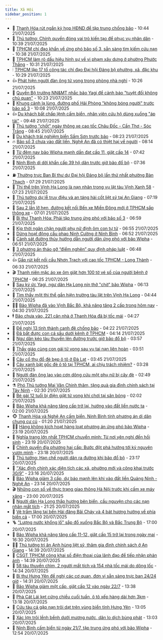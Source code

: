 ```yaml
---
title: Xã Hội
sidebar_position: 1
---
```


<!-- dantri-xa-hoi:START -->
- 🫣 [Thanh Hóa rút ngắn kỳ họp HĐND để tập trung chống bão](https://dantri.com.vn/xa-hoi/thanh-hoa-rut-ngan-ky-hop-hdnd-de-tap-trung-chong-bao-20250721172913373.htm) - 10:44 21/07/2025
- 💼 [Thủ tướng: Chính quyền đóng vai trò kiến tạo để phục vụ nhân dân](https://dantri.com.vn/xa-hoi/thu-tuong-chinh-quyen-dong-vai-tro-kien-tao-de-phuc-vu-nhan-dan-20250721165516135.htm) - 10:39 21/07/2025
- 🎊 [TPHCM chỉ đạo khẩn về ứng phó bão số 3, sẵn sàng tìm kiếm cứu nạn](https://dantri.com.vn/xa-hoi/tphcm-chi-dao-khan-ve-ung-pho-bao-so-3-san-sang-tim-kiem-cuu-nan-20250721172649340.htm) - 10:38 21/07/2025
- 🙉 [TPHCM làm rõ dấu hiệu hình sự về vi phạm xây dựng ở phường Phước Thắng](https://dantri.com.vn/xa-hoi/tphcm-lam-ro-dau-hieu-hinh-su-ve-vi-pham-xay-dung-o-phuong-phuoc-thang-20250721171342778.htm) - 10:31 21/07/2025
- 🕯 [TPHCM lập 17 tổ công tác chỉ đạo Đại hội Đảng bộ phường, xã, đặc khu](https://dantri.com.vn/xa-hoi/tphcm-lap-17-to-cong-tac-chi-dao-dai-hoi-dang-bo-phuong-xa-dac-khu-20250721165227027.htm) - 10:29 21/07/2025
- 👍 [Phát hiện người đàn ông tử vong trong phòng nhà nghỉ](https://dantri.com.vn/xa-hoi/phat-hien-nguoi-dan-ong-tu-vong-trong-phong-nha-nghi-20250721165054386.htm) - 10:26 21/07/2025
- 🤖 [Quyền Bộ trưởng NN&amp;MT nhắc bão Yagi để cảnh báo &quot;tuyệt đối không chủ quan&quot;](https://dantri.com.vn/xa-hoi/quyen-bo-truong-nnmt-nhac-bao-yagi-de-canh-bao-tuyet-doi-khong-chu-quan-20250721165934382.htm) - 10:23 21/07/2025
- 🙉 [Khung cảnh lạ lùng, đường phố Hải Phòng &quot;không bóng người&quot; trước bão số 3](https://dantri.com.vn/xa-hoi/khung-canh-la-lung-duong-pho-hai-phong-khong-bong-nguoi-truoc-bao-so-3-20250721163858964.htm) - 10:08 21/07/2025
- 👍 [Du khách bất chấp lệnh cấm biển, nhân viên cứu hộ dùng xuồng &quot;áp tải&quot;](https://dantri.com.vn/xa-hoi/du-khach-bat-chap-lenh-cam-bien-nhan-vien-cuu-ho-dung-xuong-ap-tai-20250721161624698.htm) - 09:48 21/07/2025
- 🗽 [Thủ tướng &quot;chốt&quot; ngày thông xe cao tốc Châu Đốc - Cần Thơ - Sóc Trăng](https://dantri.com.vn/xa-hoi/thu-tuong-chot-ngay-thong-xe-cao-toc-chau-doc-can-tho-soc-trang-20250721151452657.htm) - 08:45 21/07/2025
- 🗽 [Du khách trải nghiệm biển Sầm Sơn trước bão](https://dantri.com.vn/xa-hoi/du-khach-trai-nghiem-bien-sam-son-truoc-bao-20250721145738686.htm) - 08:23 21/07/2025
- 🔥 [Bão số 3 chưa vào đất liền, Nghệ An đã có thiệt hại về người](https://dantri.com.vn/xa-hoi/bao-so-3-chua-vao-dat-lien-nghe-an-da-co-thiet-hai-ve-nguoi-20250721071454545.htm) - 08:14 21/07/2025
- 🦒 [Từ đêm nay bão Wipha mạnh dần đạt cấp 11, giật cấp 14](https://dantri.com.vn/xa-hoi/tu-dem-nay-bao-wipha-manh-dan-dat-cap-11-giat-cap-14-20250721143517319.htm) - 07:42 21/07/2025
- 🧐 [Ninh Bình di dời khẩn cấp 39 hộ dân trước giờ bão đổ bộ](https://dantri.com.vn/xa-hoi/ninh-binh-di-doi-khan-cap-39-ho-dan-truoc-gio-bao-do-bo-20250721142438701.htm) - 07:36 21/07/2025
- ⛽️ [Thường trực Ban Bí thư dự Đại hội Đảng bộ lần thứ nhất phường Bàn Thạch](https://dantri.com.vn/xa-hoi/thuong-truc-ban-bi-thu-du-dai-hoi-dang-bo-lan-thu-nhat-phuong-ban-thach-20250721125449243.htm) - 07:29 21/07/2025
- 🚀 [Thi thể trên Vịnh Hạ Long là nạn nhân trong vụ lật tàu Vịnh Xanh 58](https://dantri.com.vn/xa-hoi/thi-the-tren-vinh-ha-long-la-nan-nhan-trong-vu-lat-tau-vinh-xanh-58-20250721141801884.htm) - 07:23 21/07/2025
- 🦒 [Thủ tướng dự lễ truy điệu và an táng hài cốt liệt sỹ tại An Giang](https://dantri.com.vn/xa-hoi/thu-tuong-du-le-truy-dieu-va-an-tang-hai-cot-liet-sy-tai-an-giang-20250721123954158.htm) - 07:19 21/07/2025
- 🦅 [Sau 2 lần lỡ hẹn, đường kết nối Bến xe Miền Đông mới ở TPHCM sắp thông xe](https://dantri.com.vn/xa-hoi/sau-2-lan-lo-hen-duong-ket-noi-ben-xe-mien-dong-moi-o-tphcm-sap-thong-xe-20250721133254351.htm) - 07:01 21/07/2025
- 🚀 [Bí thư Thanh Hóa: Phải tập trung ứng phó với bão số 3](https://dantri.com.vn/xa-hoi/bi-thu-thanh-hoa-phai-tap-trung-ung-pho-voi-bao-so-3-20250721123031370.htm) - 06:59 21/07/2025
- 🦅 [Kịp thời ngăn chặn người phụ nữ định ôm con tự tử](https://dantri.com.vn/xa-hoi/kip-thoi-ngan-chan-nguoi-phu-nu-dinh-om-con-tu-tu-20250721113524666.htm) - 06:55 21/07/2025
- 🤠 [Dừng hoạt động cầu phao Ninh Cường ở Ninh Bình](https://dantri.com.vn/xa-hoi/dung-hoat-dong-cau-phao-ninh-cuong-o-ninh-binh-20250721133214182.htm) - 06:52 21/07/2025
- 💄 [Cảnh sát đường thủy hướng dẫn người dân ứng phó với bão Wipha](https://dantri.com.vn/xa-hoi/canh-sat-duong-thuy-huong-dan-nguoi-dan-ung-pho-voi-bao-wipha-20250721130420749.htm) - 06:51 21/07/2025
- 🥷 [3 phương án tháo gỡ “điểm nghẽn” quy định pháp luật](https://dantri.com.vn/xa-hoi/3-phuong-an-thao-go-diem-nghen-quy-dinh-phap-luat-20250721122403118.htm) - 06:48 21/07/2025
- 👍 [Gấp rút kết nối cầu Nhơn Trạch với cao tốc TPHCM - Long Thành](https://dantri.com.vn/xa-hoi/gap-rut-ket-noi-cau-nhon-trach-voi-cao-toc-tphcm-long-thanh-20250721122535810.htm) - 06:33 21/07/2025
- 🎬 [Thanh niên mặc áo xe ôm giật hơn 100 tờ vé số của người bệnh ở TPHCM](https://dantri.com.vn/xa-hoi/thanh-nien-mac-ao-xe-om-giat-hon-100-to-ve-so-cua-nguoi-benh-o-tphcm-20250721121300401.htm) - 06:25 21/07/2025
- 🦒 [Sau ký ức Yagi, ngư dân Hạ Long nín thở &quot;chờ&quot; bão Wipha](https://dantri.com.vn/xa-hoi/sau-ky-uc-yagi-ngu-dan-ha-long-nin-tho-cho-bao-wipha-20250721125009177.htm) - 06:13 21/07/2025
- 🌊 [Tìm thấy một thi thể gần hiện trường tàu lật trên Vịnh Hạ Long](https://dantri.com.vn/xa-hoi/tim-thay-mot-thi-the-gan-hien-truong-tau-lat-tren-vinh-ha-long-20250721114020167.htm) - 04:44 21/07/2025
- 🧑‍💻 [Bão Wipha đã vào Vịnh Bắc Bộ, khả năng tăng 2 cấp trong hôm nay](https://dantri.com.vn/xa-hoi/bao-wipha-da-vao-vinh-bac-bo-kha-nang-tang-2-cap-trong-hom-nay-20250721112540991.htm) - 04:30 21/07/2025
- 🕴 [Bão chưa vào, 221 căn nhà ở Thanh Hóa đã bị tốc mái](https://dantri.com.vn/xa-hoi/bao-chua-vao-221-can-nha-o-thanh-hoa-da-bi-toc-mai-20250721111640515.htm) - 04:27 21/07/2025
- 🤔 [Đề nghị 13 tỉnh thành canh đê chống bão](https://dantri.com.vn/xa-hoi/de-nghi-13-tinh-thanh-canh-de-chong-bao-20250721100211811.htm) - 04:22 21/07/2025
- 💄 [Đã bắt được con cá sấu dưới kênh ở TPHCM](https://dantri.com.vn/xa-hoi/da-bat-duoc-con-ca-sau-duoi-kenh-o-tphcm-20250721111035722.htm) - 04:14 21/07/2025
- 🧠 [Ngư dân kéo tàu thuyền lên đường trước giờ bão đổ bộ](https://dantri.com.vn/xa-hoi/ngu-dan-keo-tau-thuyen-len-duong-truoc-gio-bao-do-bo-20250721093846575.htm) - 03:57 21/07/2025
- 🦣 [Thầy giáo cùng con gái tử vong sau vụ tai nạn liên hoàn](https://dantri.com.vn/xa-hoi/thay-giao-cung-con-gai-tu-vong-sau-vu-tai-nan-lien-hoan-20250721095357078.htm) - 03:51 21/07/2025
- 💫 [Cây cổ thụ đổ đè bẹp ô tô ở Đà Lạt](https://dantri.com.vn/xa-hoi/cay-co-thu-do-de-bep-o-to-o-da-lat-20250721093936591.htm) - 03:45 21/07/2025
- 🚀 [Cây xanh bật gốc đè ô tô tại TPHCM, ai chịu trách nhiệm?](https://dantri.com.vn/xa-hoi/cay-xanh-bat-goc-de-o-to-tai-tphcm-ai-chiu-trach-nhiem-20250721095957608.htm) - 03:28 21/07/2025
- 🤔 [Người đàn ông lao vào cơn dông cứu một phụ nữ bị cây đè](https://dantri.com.vn/xa-hoi/nguoi-dan-ong-lao-vao-con-dong-cuu-mot-phu-nu-bi-cay-de-20250721085000536.htm) - 02:49 21/07/2025
- ⚗️ [Phó Thủ tướng Mai Văn Chính thăm, tặng quà gia đình chính sách tại Tây Ninh](https://dantri.com.vn/xa-hoi/pho-thu-tuong-mai-van-chinh-tham-tang-qua-gia-dinh-chinh-sach-tai-tay-ninh-20250721092626438.htm) - 02:30 21/07/2025
- 🫶 [Bé gái 12 tuổi bị điện giật tử vong khi chơi tại sân bóng](https://dantri.com.vn/xa-hoi/be-gai-12-tuoi-bi-dien-giat-tu-vong-khi-choi-tai-san-bong-20250721083056785.htm) - 02:02 21/07/2025
- 🌮 [Bão Wipha khả năng tăng cấp trở lại, hướng vào đất liền nước ta](https://dantri.com.vn/xa-hoi/bao-wipha-kha-nang-tang-cap-tro-lai-huong-vao-dat-lien-nuoc-ta-20250721082204653.htm) - 02:00 21/07/2025
- 🐵 [Thanh Hóa và Nghệ An cấm biển, Ninh Bình tính phương án di dân chung cư cũ](https://dantri.com.vn/xa-hoi/thanh-hoa-va-nghe-an-cam-bien-ninh-binh-tinh-phuong-an-di-dan-chung-cu-cu-20250721073941001.htm) - 01:20 21/07/2025
- 🧑‍🏫 [Hàng không kích hoạt hàng loạt phương án ứng phó bão Wipha](https://dantri.com.vn/xa-hoi/hang-khong-kich-hoat-hang-loat-phuong-an-ung-pho-bao-wipha-20250721000553360.htm) - 23:19 20/07/2025
- 💫 [Nghĩa trang lớn nhất TPHCM chuyển mình: Từ nơi yên nghỉ đến hồi sinh](https://dantri.com.vn/xa-hoi/nghia-trang-lon-nhat-tphcm-chuyen-minh-tu-noi-yen-nghi-den-hoi-sinh-20250709130205481.htm) - 23:19 20/07/2025
- 🦩 [Chính quyền địa phương hai cấp: Bước đột phá hướng tới kỷ nguyên vươn mình](https://dantri.com.vn/xa-hoi/chinh-quyen-dia-phuong-hai-cap-buoc-dot-pha-huong-toi-ky-nguyen-vuon-minh-20250720141525566.htm) - 23:18 20/07/2025
- 🦄 [Thủ tướng: Hạn chế người dân ra đường khi bão đổ bộ](https://dantri.com.vn/xa-hoi/thu-tuong-han-che-nguoi-dan-ra-duong-khi-bao-do-bo-20250721052956036.htm) - 23:17 20/07/2025
- 💂 [&quot;Xác định chính xác diện tích các xã, phường mới và công khai trước 30/9&quot;](https://dantri.com.vn/xa-hoi/xac-dinh-chinh-xac-dien-tich-cac-xa-phuong-moi-va-cong-khai-truoc-309-20250721054741231.htm) - 23:16 20/07/2025
- 💄 [Bão Wipha giảm 3 cấp, dự báo mạnh lên khi vào đất liền Quảng Ninh - Nghệ An](https://dantri.com.vn/xa-hoi/bao-wipha-giam-3-cap-du-bao-manh-len-khi-vao-dat-lien-quang-ninh-nghe-an-20250721060705477.htm) - 23:14 20/07/2025
- 🎬 [Những con số về thực trạng giao thông Hà Nội trước khi cấm xe máy xăng](https://dantri.com.vn/xa-hoi/nhung-con-so-ve-thuc-trang-giao-thong-ha-noi-truoc-khi-cam-xe-may-xang-20250720215140788.htm) - 23:00 20/07/2025
- 👀 [Người dân Hạ Long thắp hương bên biển, cầu nguyện cho các nạn nhân mất tích](https://dantri.com.vn/xa-hoi/nguoi-dan-ha-long-thap-huong-ben-bien-cau-nguyen-cho-cac-nan-nhan-mat-tich-20250721005533287.htm) - 21:25 20/07/2025
- 💃 [Vẻ trầm lặng tại bến Hải đăng Bãi Cháy và 4 bát hương hướng về phía biển cả](https://dantri.com.vn/xa-hoi/ve-tram-lang-tai-ben-hai-dang-bai-chay-va-4-bat-huong-huong-ve-phia-bien-ca-20250720224011284.htm) - 17:00 20/07/2025
- 🪜 [&quot;Lượng nước khổng lồ&quot; sắp đổ xuống Bắc Bộ và Bắc Trung Bộ](https://dantri.com.vn/xa-hoi/luong-nuoc-khong-lo-sap-do-xuong-bac-bo-va-bac-trung-bo-20250720221009390.htm) - 17:00 20/07/2025
- 📝 [Bão Wipha khả năng tăng cấp 11-12, giật cấp 15 trở lại trong ngày mai](https://dantri.com.vn/xa-hoi/bao-wipha-kha-nang-tang-cap-11-12-giat-cap-15-tro-lai-trong-ngay-mai-20250720232620764.htm) - 16:30 20/07/2025
- 🧑‍💻 [Thủ tướng tri ân Anh hùng liệt sỹ, thăm gia đình chính sách ở An Giang](https://dantri.com.vn/xa-hoi/thu-tuong-tri-an-anh-hung-liet-sy-tham-gia-dinh-chinh-sach-o-an-giang-20250720202636523.htm) - 14:39 20/07/2025
- 👺 [CSGT TPHCM công khai số điện thoại của lãnh đạo để tiếp nhận phản ánh](https://dantri.com.vn/xa-hoi/csgt-tphcm-cong-khai-so-dien-thoai-cua-lanh-dao-de-tiep-nhan-phan-anh-20250720204235381.htm) - 14:39 20/07/2025
- 🌮 [58 tàu thuyền chìm, 2 người mất tích và 154 nhà tốc mái do dông lốc](https://dantri.com.vn/xa-hoi/58-tau-thuyen-chim-2-nguoi-mat-tich-va-154-nha-toc-mai-do-dong-loc-20250720203324627.htm) - 14:34 20/07/2025
- 🤭 [Bí thư Hưng Yên đề nghị các cơ quan, đơn vị sẵn sàng trực ban 24/24 giờ](https://dantri.com.vn/xa-hoi/bi-thu-hung-yen-de-nghi-cac-co-quan-don-vi-san-sang-truc-ban-2424-gio-20250720210549366.htm) - 14:31 20/07/2025
- 💪 [Bão Wipha giảm một cấp, giật cấp 12 vào ngày 22/7](https://dantri.com.vn/xa-hoi/bao-wipha-giam-mot-cap-giat-cap-12-vao-ngay-227-20250720203256561.htm) - 13:38 20/07/2025
- 🧰 [Phà Cát Lái kẹt cứng chiều cuối tuần, ô tô xếp hàng dài hơn 3km](https://dantri.com.vn/xa-hoi/pha-cat-lai-ket-cung-chieu-cuoi-tuan-o-to-xep-hang-dai-hon-3km-20250720192319976.htm) - 13:18 20/07/2025
- 🤡 [Cứu tàu cá gặp nạn trôi dạt trên vùng biển tỉnh Hưng Yên](https://dantri.com.vn/xa-hoi/cuu-tau-ca-gap-nan-troi-dat-tren-vung-bien-tinh-hung-yen-20250720200259408.htm) - 13:05 20/07/2025
- 🦆 [Xác lợn trôi lềnh bềnh dưới mương nước, dân lo dịch bùng phát](https://dantri.com.vn/xa-hoi/xac-lon-troi-lenh-benh-duoi-muong-nuoc-dan-lo-dich-bung-phat-20250720193219382.htm) - 13:03 20/07/2025
- 🦍 [Ninh Bình cấm biển từ ngày 21/7, tập trung ứng phó với bão Wipha](https://dantri.com.vn/xa-hoi/ninh-binh-cam-bien-tu-ngay-217-tap-trung-ung-pho-voi-bao-wipha-20250720194716772.htm) - 12:54 20/07/2025<!-- dantri-xa-hoi:END -->
